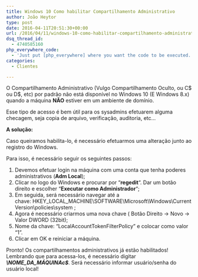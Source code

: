 ```yaml
---
title: Windows 10 Como habilitar Compartilhamento Administrativo
author: João Heytor
type: post
date: 2016-04-11T20:51:30+00:00
url: /2016/04/11/windows-10-como-habilitar-compartilhamento-administrativo/
dsq_thread_id:
  - 4740585160
php_everywhere_code:
  - 'Just put [php_everywhere] where you want the code to be executed.'
categories:
  - Clientes

---
```

O Compartilhamento Administrativo (Vulgo Compartilhamento Oculto, ou C$ ou D$, etc) por padrão não está disponível no Windows 10 (E Windows 8.x) quando a máquina **NÃO** estiver em um ambiente de domínio.

Esse tipo de acesso é bem útil para os sysadmins efetuarem alguma checagem, seja copia de arquivo, verificação, auditoria, etc&#8230;

<!--more-->

**A solução:**

Caso queiramos habilita-lo, é necessário efetuarmos uma alteração junto ao registro do Windows.

Para isso, é necessário seguir os seguintes passos:

  1. Devemos efetuar login na máquina com uma conta que tenha poderes administrativos (**Adm Local**);
  2. Clicar no logo do Windows e procurar por &#8220;**regedit**&#8220;. Dar um botão direito e escolher &#8220;**Executar como Administrador**&#8220;;
  3. Em seguida, será necessário navegar até a chave: HKEY\_LOCAL\_MACHINE\SOFTWARE\Microsoft\Windows\CurrentVersion\policies\system ;
  4. Agora é necessário criarmos uma nova chave ( Botão Direito -> Novo -> Valor DWORD (32bit);
  5. Nome da chave: &#8220;LocalAccountTokenFilterPolicy&#8221; e colocar como valor &#8220;1&#8221;.
  6. Clicar em OK e reiniciar a máquina.

Pronto! Os compartilhamentos administrativos já estão habilitados! Lembrando que para acessa-los, é necessário digitar **_\NOME\_DA\_MÁQUINAc$_**. Será necessário informar usuário/senha do usuário local!